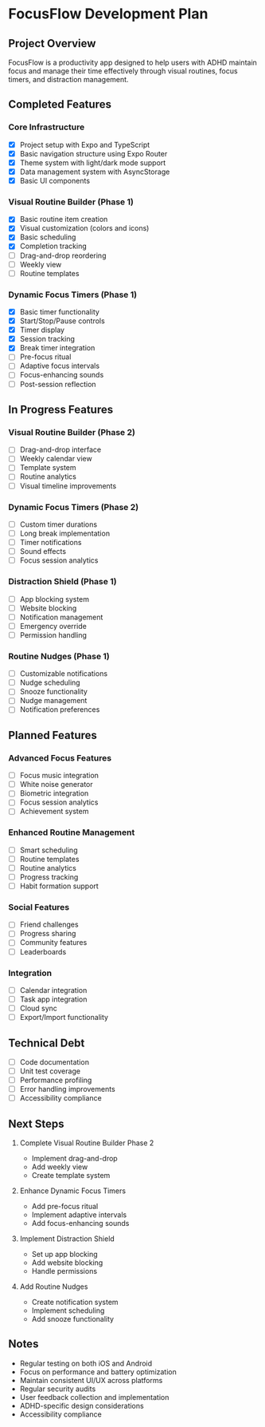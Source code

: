 # FocusFlow Development Plan

## Project Overview
FocusFlow is a productivity app designed to help users with ADHD maintain focus and manage their time effectively through visual routines, focus timers, and distraction management.

## Completed Features

### Core Infrastructure
- [x] Project setup with Expo and TypeScript
- [x] Basic navigation structure using Expo Router
- [x] Theme system with light/dark mode support
- [x] Data management system with AsyncStorage
- [x] Basic UI components

### Visual Routine Builder (Phase 1)
- [x] Basic routine item creation
- [x] Visual customization (colors and icons)
- [x] Basic scheduling
- [x] Completion tracking
- [ ] Drag-and-drop reordering
- [ ] Weekly view
- [ ] Routine templates

### Dynamic Focus Timers (Phase 1)
- [x] Basic timer functionality
- [x] Start/Stop/Pause controls
- [x] Timer display
- [x] Session tracking
- [x] Break timer integration
- [ ] Pre-focus ritual
- [ ] Adaptive focus intervals
- [ ] Focus-enhancing sounds
- [ ] Post-session reflection

## In Progress Features

### Visual Routine Builder (Phase 2)
- [ ] Drag-and-drop interface
- [ ] Weekly calendar view
- [ ] Template system
- [ ] Routine analytics
- [ ] Visual timeline improvements

### Dynamic Focus Timers (Phase 2)
- [ ] Custom timer durations
- [ ] Long break implementation
- [ ] Timer notifications
- [ ] Sound effects
- [ ] Focus session analytics

### Distraction Shield (Phase 1)
- [ ] App blocking system
- [ ] Website blocking
- [ ] Notification management
- [ ] Emergency override
- [ ] Permission handling

### Routine Nudges (Phase 1)
- [ ] Customizable notifications
- [ ] Nudge scheduling
- [ ] Snooze functionality
- [ ] Nudge management
- [ ] Notification preferences

## Planned Features

### Advanced Focus Features
- [ ] Focus music integration
- [ ] White noise generator
- [ ] Biometric integration
- [ ] Focus session analytics
- [ ] Achievement system

### Enhanced Routine Management
- [ ] Smart scheduling
- [ ] Routine templates
- [ ] Routine analytics
- [ ] Progress tracking
- [ ] Habit formation support

### Social Features
- [ ] Friend challenges
- [ ] Progress sharing
- [ ] Community features
- [ ] Leaderboards

### Integration
- [ ] Calendar integration
- [ ] Task app integration
- [ ] Cloud sync
- [ ] Export/Import functionality

## Technical Debt
- [ ] Code documentation
- [ ] Unit test coverage
- [ ] Performance profiling
- [ ] Error handling improvements
- [ ] Accessibility compliance

## Next Steps
1. Complete Visual Routine Builder Phase 2
   - Implement drag-and-drop
   - Add weekly view
   - Create template system

2. Enhance Dynamic Focus Timers
   - Add pre-focus ritual
   - Implement adaptive intervals
   - Add focus-enhancing sounds

3. Implement Distraction Shield
   - Set up app blocking
   - Add website blocking
   - Handle permissions

4. Add Routine Nudges
   - Create notification system
   - Implement scheduling
   - Add snooze functionality

## Notes
- Regular testing on both iOS and Android
- Focus on performance and battery optimization
- Maintain consistent UI/UX across platforms
- Regular security audits
- User feedback collection and implementation
- ADHD-specific design considerations
- Accessibility compliance
